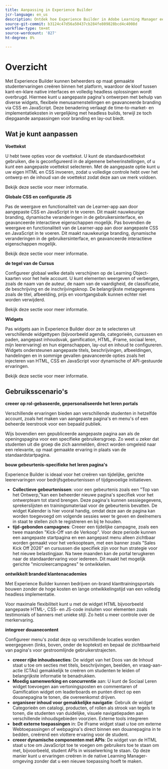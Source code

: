 ```yaml
---
title: Aanpassing in Experience Builder
jcr-language: en_us
description: Ontdek hoe Experience Builder in Adobe Learning Manager een grondige aanpassing van de ervaringen van studenten mogelijk maakt. Configureer voetteksten, pas algemene CSS en JavaScript toe, pas de tegels van de cursus aan en pas widgets aan om branded, dynamische leerportalen te maken en de implementatiekosten te verlagen.
source-git-commit: b3124c47d56a50437cb284fe809828bcd4c4008d
workflow-type: tm+mt
source-wordcount: '827'
ht-degree: 0%

---
```



# Overzicht

Met Experience Builder kunnen beheerders op maat gemaakte studentervaringen creëren binnen het platform, waardoor de kloof tussen kant-en-klare native interfaces en volledig headless oplossingen wordt overbrugd. Hiermee kunt u aangepaste pagina&#39;s ontwerpen met behulp van diverse widgets, flexibele menusamenstellingen en geavanceerde branding via CSS en JavaScript. Deze benadering verlaagt de time-to-market- en implementatiekosten in vergelijking met headless builds, terwijl ze toch diepgaande aanpassingen voor branding en lay-out biedt.

## Wat je kunt aanpassen

**Voettekst**

U hebt twee opties voor de voettekst. U kunt de standaardvoettekst gebruiken, die is geconfigureerd in de algemene beheerinstellingen, of u kunt een aangepaste voettekst selecteren. Met de aangepaste optie kunt u uw eigen HTML en CSS invoeren, zodat u volledige controle hebt over het ontwerp en de inhoud van de voettekst zodat deze aan uw merk voldoen.

Bekijk deze sectie voor meer informatie.

**Globale CSS en configuratie JS**

Pas de weergave en functionaliteit van de Learner-app aan door aangepaste CSS en JavaScript in te voeren. Dit maakt nauwkeurige branding, dynamische veranderingen in de gebruikersinterface, en geavanceerde interactieve eigenschappen mogelijk. Pas bovendien de weergave en functionaliteit van de Learner-app aan door aangepaste CSS en JavaScript in te voeren. Dit maakt nauwkeurige branding, dynamische veranderingen in de gebruikersinterface, en geavanceerde interactieve eigenschappen mogelijk.

Bekijk deze sectie voor meer informatie.

**de tegel van de Cursus**

Configureer globaal welke details verschijnen op de Learning Object-kaarten voor het hele account. U kunt elementen weergeven of verbergen, zoals de naam van de auteur, de naam van de vaardigheid, de classificatie, de beschrijving en de inschrijvingsknop. De belangrijkste metagegevens zoals de titel, afbeelding, prijs en voortgangsbalk kunnen echter niet worden verwijderd.

Bekijk deze sectie voor meer informatie.

**Widgets**

Pas widgets aan in Experience Builder door ze te selecteren uit verschillende widgettypen (bijvoorbeeld agenda, categorieën, cursussen en paden, aangepast inhoudsvak, gamification, HTML, iFrame, sociaal leren, mijn leerervaring) en hun eigenschappen, lay-out en inhoud te configureren. Widgets ondersteunen aangepaste titels, beschrijvingen, afbeeldingen, handelingen en in sommige gevallen geavanceerde opties zoals het injecteren van HTML, CSS en JavaScript voor dynamische of API-gestuurde ervaringen.

Bekijk deze sectie voor meer informatie.

## Gebruiksscenario&#39;s

**creeer op rol-gebaseerde, gepersonaliseerde het leren portals**

Verschillende ervaringen bieden aan verschillende studenten in hetzelfde account, zoals het maken van aangepaste pagina&#39;s en menu&#39;s of een beheerde leerstrook voor een bepaald publiek.

Wijs bovendien een gepubliceerde aangepaste pagina aan als de openingspagina voor een specifieke gebruikersgroep. Zo weet u zeker dat studenten uit die groep die zich aanmelden, direct worden omgeleid naar een relevante, op maat gemaakte ervaring in plaats van de standaardstartpagina.

**bouw gebeurtenis-specifieke het leren pagina&#39;s**

Experience Builder is ideaal voor het creëren van tijdelijke, gerichte leerervaringen voor bedrijfsgebeurtenissen of tijdgevoelige initiatieven.

* **Collectieve gebeurtenissen**: voor een gebeurtenis zoals een &quot;Top van het Ontwerp,&quot;kan een beheerder nieuwe pagina&#39;s specifiek voor het ontwerpteam tot stand brengen. Deze pagina&#39;s kunnen sessiegegevens, sprekerslijsten en trainingsmateriaal voor de gebeurtenis bevatten. De widget Kalender is hier vooral handig, omdat deze aan de pagina kan worden toegevoegd om volgende sessies weer te geven en deelnemers in staat te stellen zich te registreren en bij te houden.
* **tijd-gebonden campagnes**: Creeer een tijdelijke campagne, zoals een twee maanden &quot;Kick-Off van de Verkoop&quot;. Voor deze periode kunnen een aangepaste startpagina en een aangepast menu alleen zichtbaar worden gemaakt voor het verkoopteam, met een banner zoals &quot;Sales Kick Off 2026&quot; en cursussen die specifiek zijn voor hun strategie voor het nieuwe belastingjaar. Na twee maanden kan de portal terugkeren naar de standaardervaring voor iedereen. Dit maakt het mogelijk gerichte &quot;microleercampagnes&quot; te ontwikkelen.

**ontwikkelt branded klantenacademies**

Met Experience Builder kunnen bedrijven on-brand klanttrainingsportals bouwen zonder de hoge kosten en lange ontwikkelingstijd van een volledig headless implementatie.

Voor maximale flexibiliteit kunt u met de widget HTML bijvoorbeeld aangepaste HTML-, CSS- en JS-code insluiten voor elementen zoals testimonials of banners met unieke stijl. Zo hebt u meer controle over de merkervaring.

**integreer douanecontent**

Configureer menu&#39;s zodat deze op verschillende locaties worden weergegeven (links, boven, onder de koptekst) en bepaal de zichtbaarheid van pagina&#39;s voor gestroomlijnde gebruikerstrajecten.

* **creeer rijke inhoudssecties**: De widget van het Doos van de Inhoud staat u toe om secties met titels, beschrijvingen, beelden, en vraag-aan-actie (CTAs) gemakkelijk te creëren om studenten te leiden of belangrijkste informatie te benadrukken.
* **Moedig samenwerking en concurrentie** aan: U kunt de Sociaal Leren widget toevoegen aan vertoningsposten en commentaren of Gamification widget om leaderboards en punten direct op een douanepagina te tonen, die overeenkomst drijven.
* **organiseer inhoud voor gemakkelijke navigatie**: Gebruik de widget Categorieën om catalogi, producten, of rollen als strook van tegels te tonen, die studenten van duidelijke, visuele navigatiepaden aan verschillende inhoudsgebieden voorzien.
Externe tools integreren
* **bedt externe toepassingen** in: De iFrame widget staat u toe om externe Webtoepassingen of webpagina&#39;s direct binnen een douanepagina in te bedden, creërend een vlottere ervaring voor de student.
* **creeer dynamische componenten met APIs**: De widget van de HTML staat u toe om JavaScript toe te voegen om gebruikers toe te staan om met, bijvoorbeeld, student APIs in wisselwerking te staan. Op deze manier kunt u ervaringen creëren in de native Learning Manager-omgeving zonder dat u een nieuwe toepassing hoeft te maken.


